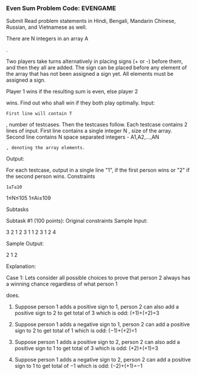 ### Even Sum Problem Code: EVENGAME
Submit
Read problem statements in Hindi, Bengali, Mandarin Chinese, Russian, and Vietnamese as well.

There are N
integers in an array A

.

Two players take turns alternatively in placing signs (+ or -) before them, and then they all are added. The sign can be placed before any element of the array that has not been assigned a sign yet. All elements must be assigned a sign.

Player 1
wins if the resulting sum is even, else player 2

wins. Find out who shall win if they both play optimally.
Input:

    First line will contain T

, number of testcases. Then the testcases follow.
Each testcase contains 2
lines of input.
First line contains a single integer N
, size of the array.
Second line contains N
space separated integers - A1,A2,…,AN

    , denoting the array elements.

Output:

For each testcase, output in a single line "1", if the first person wins or "2" if the second person wins.
Constraints

    1≤T≤10

1≤N≤105
1≤Ai≤109

Subtasks

Subtask #1 (100 points): Original constraints
Sample Input:

3
2
1 2
3
1 1 2
3
1 2 4

Sample Output:

2
1
2

Explanation:

Case 1: Lets consider all possible choices to prove that person 2
always has a winning chance regardless of what person 1

does.

1) Suppose person 1
   adds a positive sign to 1, person 2 can also add a positive sign to 2 to get total of 3 which is odd: (+1)+(+2)=3

2) Suppose person 1
   adds a negative sign to 1, person 2 can add a positive sign to 2 to get total of 1 which is odd: (−1)+(+2)=1

3) Suppose person 1
   adds a positive sign to 2, person 2 can also add a positive sign to 1 to get total of 3 which is odd: (+2)+(+1)=3

4) Suppose person 1
   adds a negative sign to 2, person 2 can add a positive sign to 1 to get total of −1 which is odd: (−2)+(+1)=−1